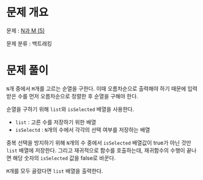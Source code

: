 # 문제 개요

문제 : [N과 M (5)](https://www.acmicpc.net/problem/15654)

문제 분류 : 백트래킹

# 문제 풀이

`N`개 중에서 `M`개를 고르는 순열을 구한다. 이때 오름차순으로 출력해야 하기 때문에 입력 받은 수를 먼저 오름차순으로 정렬한 후 순열을 구해야 한다.

순열을 구하기 위해 `list`와 `isSelected` 배열을 사용한다.

- `list` : 고른 수를 저장하기 위한 배열
- `isSelectd` : `N`개의 수에서 각각의 선택 여부를 저장하는 배열

중복 선택을 방지하기 위해 `N`개의 수 중에서 `isSelected` 배열값이 true가 아닌 것만 `list` 배열에 저장한다. 그리고 재귀적으로 함수를 호출하는데, 재귀함수의 수행이 끝나면 해당 숫자의 `isSelected` 값을 false로 바꾼다.

`M`개를 모두 골랐다면 `list` 배열을 출력한다.
